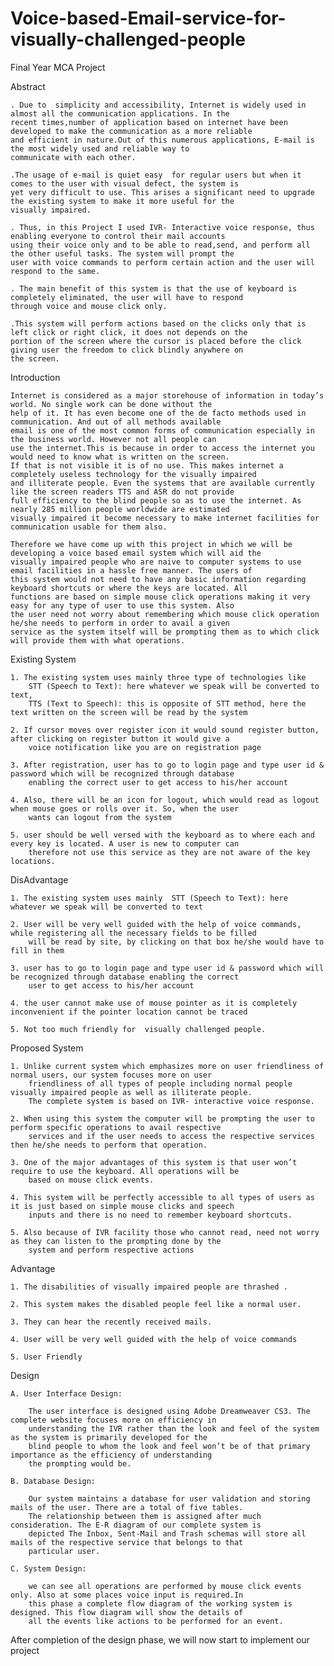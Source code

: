 # Voice-based-Email-service-for-visually-challenged-people
Final Year MCA Project

Abstract
    
    . Due to  simplicity and accessibility, Internet is widely used in almost all the communication applications. In the 
    recent times,number of application based on internet have been developed to make the communication as a more reliable 
    and efficient in nature.Out of this numerous applications, E-mail is the most widely used and reliable way to 
    communicate with each other.
    
    .The usage of e-mail is quiet easy  for regular users but when it comes to the user with visual defect, the system is 
    yet very difficult to use. This arises a significant need to upgrade the existing system to make it more useful for the 
    visually impaired. 
    
    . Thus, in this Project I used IVR- Interactive voice response, thus enabling everyone to control their mail accounts 
    using their voice only and to be able to read,send, and perform all the other useful tasks. The system will prompt the
    user with voice commands to perform certain action and the user will respond to the same. 
    
    . The main benefit of this system is that the use of keyboard is completely eliminated, the user will have to respond
    through voice and mouse click only.
    
    .This system will perform actions based on the clicks only that is left click or right click, it does not depends on the
    portion of the screen where the cursor is placed before the click giving user the freedom to click blindly anywhere on
    the screen.
    
Introduction

    Internet is considered as a major storehouse of information in today’s world. No single work can be done without the 
    help of it. It has even become one of the de facto methods used in communication. And out of all methods available 
    email is one of the most common forms of communication especially in the business world. However not all people can
    use the internet.This is because in order to access the internet you would need to know what is written on the screen.
    If that is not visible it is of no use. This makes internet a completely useless technology for the visually impaired
    and illiterate people. Even the systems that are available currently like the screen readers TTS and ASR do not provide
    full efficiency to the blind people so as to use the internet. As nearly 285 million people worldwide are estimated
    visually impaired it become necessary to make internet facilities for communication usable for them also.

    Therefore we have come up with this project in which we will be developing a voice based email system which will aid the
    visually impaired people who are naive to computer systems to use email facilities in a hassle free manner. The users of
    this system would not need to have any basic information regarding keyboard shortcuts or where the keys are located. All
    functions are based on simple mouse click operations making it very easy for any type of user to use this system. Also 
    the user need not worry about remembering which mouse click operation he/she needs to perform in order to avail a given
    service as the system itself will be prompting them as to which click will provide them with what operations.

Existing System

    1. The existing system uses mainly three type of technologies like
        STT (Speech to Text): here whatever we speak will be converted to text,
        TTS (Text to Speech): this is opposite of STT method, here the text written on the screen will be read by the system
        
    2. If cursor moves over register icon it would sound register button, after clicking on register button it would give a 
        voice notification like you are on registration page
        
    3. After registration, user has to go to login page and type user id & password which will be recognized through database 
        enabling the correct user to get access to his/her account
        
    4. Also, there will be an icon for logout, which would read as logout when mouse goes or rolls over it. So, when the user 
        wants can logout from the system
        
    5. user should be well versed with the keyboard as to where each and every key is located. A user is new to computer can 
        therefore not use this service as they are not aware of the key locations.
        
DisAdvantage
    
    1. The existing system uses mainly  STT (Speech to Text): here whatever we speak will be converted to text
 
    2. User will be very well guided with the help of voice commands, while registering all the necessary fields to be filled
        will be read by site, by clicking on that box he/she would have to fill in them
        
    3. user has to go to login page and type user id & password which will be recognized through database enabling the correct
        user to get access to his/her account
        
    4. the user cannot make use of mouse pointer as it is completely inconvenient if the pointer location cannot be traced
    
    5. Not too much friendly for  visually challenged people.

Proposed System

    1. Unlike current system which emphasizes more on user friendliness of normal users, our system focuses more on user 
        friendliness of all types of people including normal people visually impaired people as well as illiterate people. 
        The complete system is based on IVR- interactive voice response.
        
    2. When using this system the computer will be prompting the user to perform specific operations to avail respective 
        services and if the user needs to access the respective services then he/she needs to perform that operation. 
        
    3. One of the major advantages of this system is that user won’t require to use the keyboard. All operations will be 
        based on mouse click events. 
        
    4. This system will be perfectly accessible to all types of users as it is just based on simple mouse clicks and speech 
        inputs and there is no need to remember keyboard shortcuts.
       
    5. Also because of IVR facility those who cannot read, need not worry as they can listen to the prompting done by the 
        system and perform respective actions

Advantage

    1. The disabilities of visually impaired people are thrashed .
   
    2. This system makes the disabled people feel like a normal user.
   
    3. They can hear the recently received mails.
    
    4. User will be very well guided with the help of voice commands
    
    5. User Friendly

Design

    A. User Interface Design:
        
        The user interface is designed using Adobe Dreamweaver CS3. The complete website focuses more on efficiency in
        understanding the IVR rather than the look and feel of the system as the system is primarily developed for the 
        blind people to whom the look and feel won’t be of that primary importance as the efficiency of understanding
        the prompting would be.

    B. Database Design:
        
        Our system maintains a database for user validation and storing mails of the user. There are a total of five tables.
        The relationship between them is assigned after much consideration. The E-R diagram of our complete system is 
        depicted The Inbox, Sent-Mail and Trash schemas will store all mails of the respective service that belongs to that 
        particular user.

    C. System Design:
        
        we can see all operations are performed by mouse click events only. Also at some places voice input is required.In
        this phase a complete flow diagram of the working system is designed. This flow diagram will show the details of 
        all the events like actions to be performed for an event.
        
   After completion of the design phase, we will now start to implement our project
   
        
